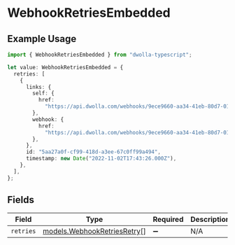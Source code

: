 # WebhookRetriesEmbedded

## Example Usage

```typescript
import { WebhookRetriesEmbedded } from "dwolla-typescript";

let value: WebhookRetriesEmbedded = {
  retries: [
    {
      links: {
        self: {
          href:
            "https://api.dwolla.com/webhooks/9ece9660-aa34-41eb-80d7-0125d53b45e8/retries/5aa27a0f-cf99-418d-a3ee-67c0ff99a494",
        },
        webhook: {
          href:
            "https://api.dwolla.com/webhooks/9ece9660-aa34-41eb-80d7-0125d53b45e8",
        },
      },
      id: "5aa27a0f-cf99-418d-a3ee-67c0ff99a494",
      timestamp: new Date("2022-11-02T17:43:26.000Z"),
    },
  ],
};
```

## Fields

| Field                                                            | Type                                                             | Required                                                         | Description                                                      |
| ---------------------------------------------------------------- | ---------------------------------------------------------------- | ---------------------------------------------------------------- | ---------------------------------------------------------------- |
| `retries`                                                        | [models.WebhookRetriesRetry](../models/webhookretriesretry.md)[] | :heavy_minus_sign:                                               | N/A                                                              |